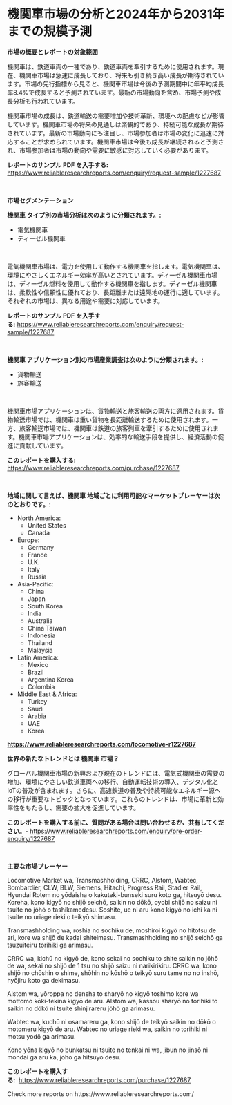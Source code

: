<p><h1>機関車市場の分析と2024年から2031年までの規模予測</h1></p><p><strong>市場の概要とレポートの対象範囲</strong></p>
<p><p>機関車は、鉄道車両の一種であり、鉄道車両を牽引するために使用されます。現在、機関車市場は急速に成長しており、将来も引き続き高い成長が期待されています。市場の先行指標から見ると、機関車市場は今後の予測期間中に年平均成長率8.4%で成長すると予測されています。最新の市場動向を含め、市場予測や成長分析も行われています。</p><p>機関車市場の成長は、鉄道輸送の需要増加や技術革新、環境への配慮などが影響しています。機関車市場の将来の見通しは楽観的であり、持続可能な成長が期待されています。最新の市場動向にも注目し、市場参加者は市場の変化に迅速に対応することが求められています。機関車市場は今後も成長が継続されると予測され、市場参加者は市場の動向や需要に敏感に対応していく必要があります。</p></p>
<p><strong>レポートのサンプル PDF を入手する:</strong> <a href="https://www.reliableresearchreports.com/enquiry/request-sample/1227687">https://www.reliableresearchreports.com/enquiry/request-sample/1227687</a></p>
<p>&nbsp;</p>
<p><strong>市場セグメンテーション</strong></p>
<p><strong>機関車 タイプ別の市場分析は次のように分類されます。:</strong></p>
<p><ul><li>電気機関車</li><li>ディーゼル機関車</li></ul></p>
<p>&nbsp;</p>
<p><p>電気機関車市場は、電力を使用して動作する機関車を指します。電気機関車は、環境にやさしくエネルギー効率が高いとされています。ディーゼル機関車市場は、ディーゼル燃料を使用して動作する機関車を指します。ディーゼル機関車は、柔軟性や信頼性に優れており、長距離または遠隔地の運行に適しています。それぞれの市場は、異なる用途や需要に対応しています。</p></p>
<p><strong>レポートのサンプル PDF を入手する:</strong>&nbsp;<a href="https://www.reliableresearchreports.com/enquiry/request-sample/1227687">https://www.reliableresearchreports.com/enquiry/request-sample/1227687</a></p>
<p>&nbsp;</p>
<p><strong> 機関車 アプリケーション別の市場産業調査は次のように分類されます。:</strong></p>
<p><ul><li>貨物輸送</li><li>旅客輸送</li></ul></p>
<p>&nbsp;</p>
<p><p>機関車市場アプリケーションは、貨物輸送と旅客輸送の両方に適用されます。貨物輸送市場では、機関車は重い貨物を長距離輸送するために使用されます。一方、旅客輸送市場では、機関車は鉄道の旅客列車を牽引するために使用されます。機関車市場アプリケーションは、効率的な輸送手段を提供し、経済活動の促進に貢献しています。</p></p>
<p><strong>このレポートを購入する:</strong>&nbsp; <a href="https://www.reliableresearchreports.com/purchase/1227687">https://www.reliableresearchreports.com/purchase/1227687</a></p>
<p>&nbsp;</p>
<p><strong>地域に関して言えば、機関車 地域ごとに利用可能なマーケットプレーヤーは次のとおりです。:</strong></p>
<p><ul>
    <li>
        North America:
        <ul>
            <li>United States</li>
            <li>Canada</li>
        </ul>
    </li>
    <li>
        Europe:
        <ul>
            <li>Germany</li>
            <li>France</li>
            <li>U.K.</li>
            <li>Italy</li>
            <li>Russia</li>
        </ul>
    </li>
    <li>
        Asia-Pacific:
        <ul>
            <li>China</li>
            <li>Japan</li>
            <li>South Korea</li>
            <li>India</li>
            <li>Australia</li>
            <li>China Taiwan</li>
            <li>Indonesia</li>
            <li>Thailand</li>
            <li>Malaysia</li>
        </ul>
    </li>
    <li>
        Latin America:
        <ul>
            <li>Mexico</li>
            <li>Brazil</li>
            <li>Argentina Korea</li>
            <li>Colombia</li>
        </ul>
    </li>
    <li>
        Middle East & Africa:
        <ul>
            <li>Turkey</li>
            <li>Saudi</li>
            <li>Arabia</li>
            <li>UAE</li>
            <li>Korea</li>
        </ul>
    </li>
    </ul></p>
<p><strong><a href="https://www.reliableresearchreports.com/locomotive-r1227687">https://www.reliableresearchreports.com/locomotive-r1227687</a></strong>&nbsp;</p>
<p><strong>世界の新たなトレンドとは 機関車 市場？</strong></p>
<p><p>グローバル機関車市場の新興および現在のトレンドには、電気式機関車の需要の増加、環境にやさしい鉄道車両への移行、自動運転技術の導入、デジタル化とIoTの普及が含まれます。さらに、高速鉄道の普及や持続可能なエネルギー源への移行が重要なトピックとなっています。これらのトレンドは、市場に革新と効率性をもたらし、需要の拡大を促進しています。</p></p>
<p><strong>このレポートを購入する前に、質問がある場合は問い合わせるか、共有してください。</strong>- <a href="https://www.reliableresearchreports.com/enquiry/pre-order-enquiry/1227687">https://www.reliableresearchreports.com/enquiry/pre-order-enquiry/1227687</a></p>
<p>&nbsp;</p>
<p><strong>主要な市場プレーヤー</strong></p>
<p><p>Locomotive Market wa, Transmashholding, CRRC, Alstom, Wabtec, Bombardier, CLW, BLW, Siemens, Hitachi, Progress Rail, Stadler Rail, Hyundai Rotem no yōdaisha o kakuteki-bunseki suru koto ga, hitsuyō desu. Koreha, kono kigyō no shijō seichō, saikin no dōkō, oyobi shijō no saizu ni tsuite no jōhō o tashikamedesu. Soshite, ue ni aru kono kigyō no ichi ka ni tsuite no uriage rieki o teikyō shimasu. </p><p>Transmashholding wa, roshia no sochiku de, moshiroi kigyō no hitotsu de ari, kore wa shijō de kadai shiteimasu. Transmashholding no shijō seichō ga tsuzuiteiru torihiki ga arimasu. </p><p>CRRC wa, kichū no kigyō de, kono sekai no sochiku to shite saikin no jōhō de wa, sekai no shijō de 1 tsu no shijō saizu ni narikirikiru. CRRC wa, kono shijō no chōshin o shime, shōhin no kōshō o teikyō suru tame no no inshō, hyōjiru koto ga dekimasu. </p><p>Alstom wa, yōroppa no densha to sharyō no kigyō toshimo kore wa mottomo kōki-tekina kigyō de aru. Alstom wa, kassou sharyō no torihiki to saikin no dōkō ni tsuite shinjirareru jōhō ga arimasu. </p><p>Wabtec wa, kuchū ni osamareru ga, kono shijō de teikyō saikin no dōkō o motomeru kigyō de aru. Wabtec no uriage rieki wa, saikin no torihiki ni motsu yodō ga arimasu. </p><p>Kono yōna kigyō no bunkatsu ni tsuite no tenkai ni wa, jibun no jinsō ni mondai ga aru ka, jōhō ga hitsuyō desu.</p></p>
<p><strong>このレポートを購入する:</strong>&nbsp;&nbsp;<a href="https://www.reliableresearchreports.com/purchase/1227687">https://www.reliableresearchreports.com/purchase/1227687</a></p>
<p>Check more reports on https://www.reliableresearchreports.com/</p>